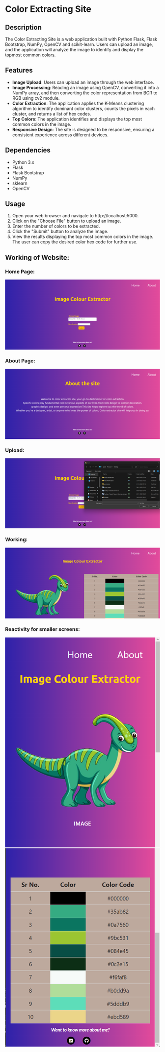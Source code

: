 # Color Extracting Site

## Description

The Color Extracting Site is a web application built with Python Flask, Flask Bootstrap, NumPy, OpenCV and scikit-learn. Users can upload an image, and the application will analyze the image to identify and display the topmost common colors.

## Features

- **Image Upload**: Users can upload an image through the web interface.
- **Image Processing**: Reading an image using OpenCV, converting it into a NumPy array, and then converting the color representation from BGR to RGB using cv2 module.
- **Color Extraction**: The application  applies the K-Means clustering algorithm to identify dominant color clusters, counts the pixels in each cluster, and returns a list of hex codes.
- **Top Colors**: The application identifies and displays the top most common colors in the image.
- **Responsive Design**: The site is designed to be responsive, ensuring a consistent experience across different devices.

## Dependencies
- Python 3.x
- Flask
- Flask Bootstrap
- NumPy
- sklearn
- OpenCV
 
## Usage

1. Open your web browser and navigate to http://localhost:5000.
2. Click on the "Choose File" button to upload an image.
3. Enter the number of colors to be extracted.
4. Click the "Submit" button to analyze the image.
5. View the results displaying the top most common colors in the image. The user can copy the desired color hex code for further use.

## Working of Website:

### Home Page:
![Home Page](static/readme_img/home_page.png)
### About Page:
![About Page](static/readme_img/about_page.png)
### Upload:
![Upload window](static/readme_img/choose.png)
### Working:
![Color extractor](static/readme_img/working.png)
### Reactivity for smaller screens:
![reactivity1](static/readme_img/reactivity1.png)
![reactivity2](static/readme_img/reactivity2.png)